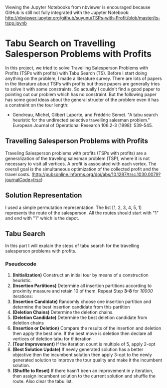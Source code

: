 Viewing the Jupyter Notebooks from nbviewer is encouraged because GitHub is still not fully integrated with the Jupyter Notebook:
http://nbviewer.jupyter.org/github/suyunu/TSPs-with-Profit/blob/master/ts-tspp.ipynb

# Tabu Search on Travelling Salesperson Problems with Profits

In this project, we tried to solve Travelling Salesperson Problems with Profits (TSPs with profits) with Tabu Search (TS). Before I start doing anything on the problem, I made a literature survey. There are lots of papers in the literature about TSPs with profits but those papers are generally tries to solve it with some constraints. So actually I couldn't find a good paper to pointing out our problem which has no constraint. But the following paper has some good ideas about the general structer of the problem even it has a constraint on the tour length:
* Gendreau, Michel, Gilbert Laporte, and Frédéric Semet. "A tabu search heuristic for the undirected selective travelling salesman problem." European Journal of Operational Research 106.2-3 (1998): 539-545.

## Travelling Salesperson Problems with Profits

Traveling Salesperson problems with profits (TSPs with profits) are a generalization of the traveling salesman problem (TSP), where it is not necessary to visit all vertices. A profit is associated with each vertex. The overall goal is the simultaneous optimization of the collected profit and the travel costs.
(http://pubsonline.informs.org/doi/abs/10.1287/trsc.1030.0079?journalCode=trsc)

## Solution Representation

I used a simple permutation representation. The list [1, 2, 3, 4, 5, 1] represents the route of the salesperson. All the routes should start with "1" and end with "1" which is the depot.

## Tabu Search

In this part I will explain the steps of tabu search for the travelling salesperson problems with profits.

### Pseudocode

1. **(Initialization)** Construct an initial tour by means of a construction heuristic. 
2. **(Insertion Partitions)** Determine all insertion partitions according to proximity measure and retain 10 of them. 
Repeat Step **3-8** for *$10000$* iterations:
3. **(Insertion Candidate)** Randomly choose one insertion partition and determine the best insertion candidate from this partition 
4. **(Deletion Chains)** Determine the deletion chains. 
5. **(Deletion Candidate)** Determine the best deletion candidate from deletion chains 
6. **(Insertion or Deletion)** Compare the results of the insertion and deletion then apply the best one. If the best move is deletion then declare all vertices of deletion tabu for $\theta$ iteration
7. **(Tour Improvement)** If the iteration count is multiple of 5, apply 2-opt
8. **(Best Solution Update)** If newly generated solution has a better objective then the incumbent solution then apply 3-opt to the newly generated solution to improve the tour quality and make it the incumbent solution.
9. **(Shuffle to Reset)** If there hasn't been an improvement in $\gamma$ iteration, then assign incumbent solution to the current solution and shuffle the route. Also clear the tabu list.
